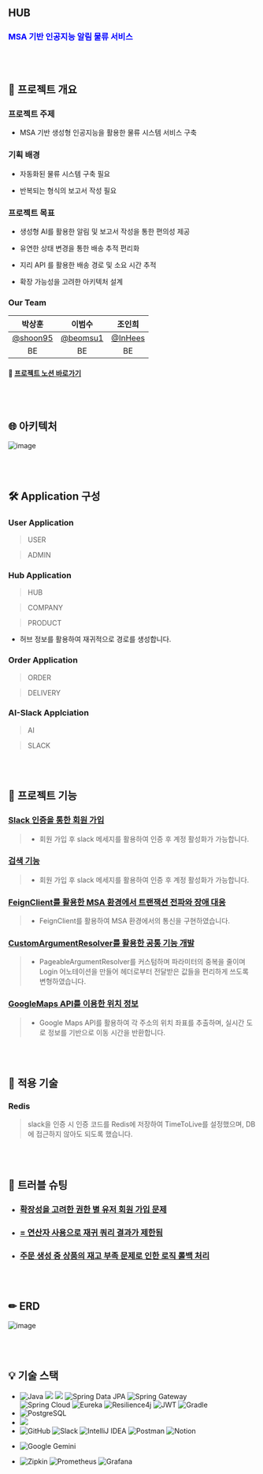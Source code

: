 ## HUB

### <span style="color:blue">MSA 기반 인공지능 알림 물류 서비스</span>


<br> <br/>
## 📘 프로젝트 개요

### 프로젝트 주제

* MSA 기반 생성형 인공지능을 활용한 물류 시스템 서비스 구축



### 기획 배경

* 자동화된 물류 시스템 구축 필요

* 반복되는 형식의 보고서 작성 필요



### 프로젝트 목표

* 생성형 AI를 활용한 알림 및 보고서 작성을 통한 편의성 제공

* 유연한 상태 변경을 통한 배송 추적 편리화
* 지리 API 를 활용한 배송 경로 및 소요 시간 추적
* 확장 가능성을 고려한 아키텍처 설계



### Our Team

|                 박상훈                 |                 이범수                 |                조인희                |
| :------------------------------------: | :------------------------------------: | :----------------------------------: |
| [@shoon95](https://github.com/shoon95) | [@beomsu1](https://github.com/beomsu1) | [@InHees](https://github.com/InHeeS) |
|                   BE                   |                   BE                   |                  BE                  |

#### 🚚 [프로젝트 노션 바로가기](https://www.notion.so/HUB_AI_SERVICE-1052ebde9ffc8008a2a8c23f21cab914?pvs=4)


<br> <br/>
## 🌐 아키텍처 

![image](https://github.com/user-attachments/assets/b9644341-8ff8-47d9-8aec-2d5110184175)

<br> <br/>
## 🛠 Application 구성

### User Application 

> USER

> ADMIN



### Hub Application

> HUB

> COMPANY

>  PRODUCT

* 허브 정보를 활용하여 재귀적으로 경로를 생성합니다.



### Order Application

> ORDER

> DELIVERY
>
> 

### AI-Slack Applciation

> AI

> SLACK


<br> <br/>
## 🏅 프로젝트 기능

### [Slack 인증을 통한 회원 가입](https://horse-giver-fbd.notion.site/Slack-fff2ebde9ffc810c8dd2f72fa8aaa571?pvs=4)

> * 회원 가입 후 slack 메세지를 활용하여 인증 후 계정 활성화가 가능합니다.

### [검색 기능](https://horse-giver-fbd.notion.site/Slack-fff2ebde9ffc810c8dd2f72fa8aaa571?pvs=4)

> * 회원 가입 후 slack 메세지를 활용하여 인증 후 계정 활성화가 가능합니다.

### [FeignClient를 활용한 MSA 환경에서 트랜잭션 전파와 장애 대응](https://horse-giver-fbd.notion.site/FeignClient-MSA-fff2ebde9ffc8184858df45208b4b834?pvs=4)

> * FeignClient를 활용하여 MSA 환경에서의 통신을 구현하였습니다. 


### [CustomArgumentResolver를 활용한 공통 기능 개발](https://horse-giver-fbd.notion.site/CustomArgumentResolver-3d279a7928fd48e9990f021278b2a31a?pvs=4)

> * PageableArgumentResolver를 커스텀하며 파라미터의 중복을 줄이며 Login 어노테이션을 만들어 헤더로부터 전달받은 값들을 편리하게 쓰도록 변형하였습니다. 

### [GoogleMaps API를 이용한 위치 정보](https://horse-giver-fbd.notion.site/GoogleMaps-API-fff2ebde9ffc81929c48c3d22e07e65a?pvs=4)

> * Google Maps API를 활용하여 각 주소의 위치 좌표를 추출하며, 실시간 도로 정보를 기반으로 이동 시간을 반환합니다.

<br> <br/>
## 📃 적용 기술

### Redis

> slack을  인증 시 인증 코드를 Redis에 저장하여 TimeToLive를 설정했으며, DB에 접근하지 않아도 되도록 했습니다.


<br> <br/>
## 🚨 트러블 슈팅

* ### [확장성을 고려한 권한 별 유저 회원 가입 문제](https://horse-giver-fbd.notion.site/fff2ebde9ffc812ab774f726df939dfc)

* ### [= 연산자 사용으로 재귀 쿼리 결과가 제한됨](https://horse-giver-fbd.notion.site/fff2ebde9ffc81b3b065c6187ebb4acf)

* ### [주문 생성 중 상품의 재고 부족 문제로 인한 로직 롤백 처리](https://horse-giver-fbd.notion.site/fff2ebde9ffc813fa5e6e71e8980c6d8)


<br> <br/>
## ✏ ERD
![image](https://file.notion.so/f/f/c7724213-30b1-4b2e-a8db-0c2df548c441/78de94ea-165a-4103-b0bb-0c4211447831/hub.png?table=block&id=1052ebde-9ffc-8066-9219-f9da1a440769&spaceId=c7724213-30b1-4b2e-a8db-0c2df548c441&expirationTimestamp=1726804800000&signature=TlzJ2RjrF8MV6_lqYyeCSFtMqj0ubsnKU4f6PwS8qJQ&downloadName=hub.png)




<br> <br/>
## 💡 기술 스택

- ![Java](https://img.shields.io/badge/Java17-%23ED8B00.svg?style=square&logo=openjdk&logoColor=white) <img src="https://img.shields.io/badge/Spring%20Boot-6DB33F?style=square&logo=springboot&logoColor=white"> <img src="https://img.shields.io/badge/Spring Security-6DB33F?style=square&logo=Spring Security&logoColor=white"> ![Spring Data JPA](https://img.shields.io/badge/Spring%20Data%20JPA-6DB33F?style=square&logo=Spring&logoColor=white) ![Spring Gateway](https://img.shields.io/badge/Spring%20Gateway-6DB33F?style=square&logo=Spring&logoColor=white) <br>
![Spring Cloud](https://img.shields.io/badge/Spring%20Cloud-6DB33F?style=square&logo=Spring&logoColor=white) ![Eureka](https://img.shields.io/badge/Eureka-6DB33F?style=square&logo=Spring&logoColor=white) ![Resilience4j](https://img.shields.io/badge/Resilience4j-6DB33F?style=square&logo=Spring&logoColor=white) ![JWT](https://img.shields.io/badge/JWT-black?style=square&logo=JSON%20web%20tokens) ![Gradle](https://img.shields.io/badge/Gradle-02303A.svg?style=square&logo=Gradle&logoColor=white)
- ![PostgreSQL](https://img.shields.io/badge/PostgreSQL-4169E1.svg?style=square&logo=PostgreSQL&logoColor=white)
- <img src="https://img.shields.io/badge/Docker-%230db7ed.svg?style=square&logo=docker&logoColor=white">
- ![GitHub](https://img.shields.io/badge/Github-%23121011.svg?style=square&logo=github&logoColor=white) ![Slack](https://img.shields.io/badge/Slack-4A154B?style=square&logo=slack&logoColor=white) ![IntelliJ IDEA](https://img.shields.io/badge/IntelliJ%20IDEA-000000.svg?style=square&logo=intellij-idea&logoColor=white) ![Postman](https://img.shields.io/badge/Postman-FF6C37?style=square&logo=postman&logoColor=white) ![Notion](https://img.shields.io/badge/Notion-%23000000.svg?style=square&logo=notion&logoColor=white)

* ![Google Gemini](https://img.shields.io/badge/Google%20Gemini-8E75B2?style=square&logo=Google%20Gemini&logoColor=white)

* ![Zipkin](https://img.shields.io/badge/Zipkin-black?style=square&logo=Zipkin&logoColor=white) ![Prometheus](https://img.shields.io/badge/Prometheus-E6522C?style=square&logo=Prometheus&logoColor=white) ![Grafana](https://img.shields.io/badge/Grafana-F46800?style=square&logo=Grafana&logoColor=white)

